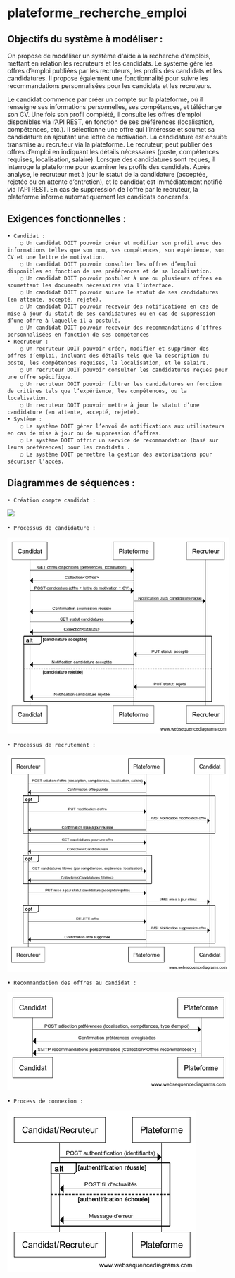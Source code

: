 # plateforme_recherche_emploi

## Objectifs du système à modéliser :
On propose de modéliser un système d'aide à la recherche d'emplois, mettant en relation les recruteurs et les candidats.
Le système gère les offres d’emploi publiées par les recruteurs, les profils des candidats et les candidatures. Il propose également une fonctionnalité pour suivre les recommandations personnalisées pour les candidats et les recruteurs.

Le candidat commence par créer un compte sur la plateforme, où il renseigne ses informations personnelles, ses compétences, et télécharge son CV. Une fois son profil complété, il consulte les offres d’emploi disponibles via l’API REST, en fonction de ses préférences (localisation, compétences, etc.). Il sélectionne une offre qui l’intéresse et soumet sa candidature en ajoutant une lettre de motivation. La candidature est ensuite transmise au recruteur via la plateforme.
Le recruteur, peut publier des offres d’emploi en indiquant les détails nécessaires (poste, compétences requises, localisation, salaire). Lorsque des candidatures sont reçues, il interroge la plateforme pour examiner les profils des candidats. Après analyse, le recruteur met à jour le statut de la candidature (acceptée, rejetée ou en attente d’entretien), et le candidat est immédiatement notifié via l’API REST. En cas de suppression de l’offre par le recruteur, la plateforme informe automatiquement les candidats concernés.


## Exigences fonctionnelles : 

    • Candidat : 
        ○ Un candidat DOIT pouvoir créer et modifier son profil avec des informations telles que son nom, ses compétences, son expérience, son CV et une lettre de motivation.
        ○ Un candidat DOIT pouvoir consulter les offres d’emploi disponibles en fonction de ses préférences et de sa localisation.
        ○ Un candidat DOIT pouvoir postuler à une ou plusieurs offres en soumettant les documents nécessaires via l’interface.
        ○ Un candidat DOIT pouvoir suivre le statut de ses candidatures (en attente, accepté, rejeté).
        ○ Un candidat DOIT pouvoir recevoir des notifications en cas de mise à jour du statut de ses candidatures ou en cas de suppression d’une offre à laquelle il a postulé.
        ○ Un candidat DOIT pouvoir recevoir des recommandations d’offres personnalisées en fonction de ses compétences
    • Recruteur :
        ○ Un recruteur DOIT pouvoir créer, modifier et supprimer des offres d’emploi, incluant des détails tels que la description du poste, les compétences requises, la localisation, et le salaire.
        ○ Un recruteur DOIT pouvoir consulter les candidatures reçues pour une offre spécifique.
        ○ Un recruteur DOIT pouvoir filtrer les candidatures en fonction de critères tels que l’expérience, les compétences, ou la localisation.
        ○ Un recruteur DOIT pouvoir mettre à jour le statut d’une candidature (en attente, accepté, rejeté).
    • Système : 
        ○ Le système DOIT gérer l’envoi de notifications aux utilisateurs en cas de mise à jour ou de suppression d’offres.
        ○ Le système DOIT offrir un service de recommandation (basé sur leurs préférences) pour les candidats .
        ○ Le système DOIT permettre la gestion des autorisations pour sécuriser l’accès.


## Diagrammes de séquences :

    • Création compte candidat :

![](créationCompteCandidat.png)

    • Processus de candidature :
    
![](processusCandidature.png)
    
    • Processus de recrutement :
    
![](processusRecrutement.png)
    
    • Recommandation des offres au candidat :
    
![](RecommandationOffre.png)
    
    • Process de connexion : 
    
![](processConnexion.png)